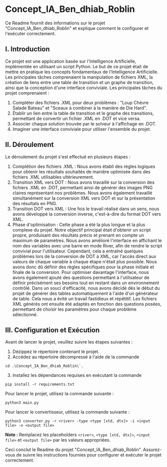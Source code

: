 # Concept_IA_Ben_dhiab_Roblin

Ce Readme fournit des informations sur le projet "Concept_IA_Ben_dhiab_Roblin" et explique comment le configurer et l'exécuter correctement.

## I. Introduction
Ce projet est une application basée sur l'Intelligence Artificielle, implémentée en utilisant un script Python. Le but de ce projet était de mettre en pratique les concepts fondamentaux de l'Intelligence Artificielle. Les principales tâches comprenaient la manipulation de fichiers XML, la création de liens entre une table de transition et un graphe de transition, ainsi que la conception d'une interface conviviale.
Les principales tâches du projet comprenaient :

1. Compléter des fichiers .XML pour deux problèmes : "Loup Chèvre Salade Bateau" et "Sceaux à combiner à la manière de Die Hard".
2. Établir un lien entre la table de transition et le graphe des transitions, permettant de convertir un fichier .XML en .DOT et vice versa.
3. Associer chaque solution trouvée par le solveur à l'affichage en .DOT.
4. Imaginer une interface conviviale pour utiliser l'ensemble du projet.

## II. Déroulement

Le déroulement du projet s'est effectué en plusieurs étapes :

1. Complétion des fichiers .XML : Nous avons établi des règles logiques pour obtenir les résultats souhaités de manière optimisée dans des fichiers .XML utilisables ultérieurement.
2. Transition XML vers DOT : Nous avons travaillé sur la conversion des fichiers .XML en .DOT, permettant ainsi de générer des images PNG claires représentant nos problèmes. Nous avons également travaillé simultanément sur la conversion XML vers DOT et sur la présentation des résultats en PNG.
3. Transition DOT vers XML : Une fois le travail réalisé dans un sens, nous avons développé la conversion inverse, c'est-à-dire du format DOT vers XML.
4. Phase d'optimisation : Cette phase a été la plus longue et la plus complexe du projet. Notre objectif principal était d'obtenir un script propre, produisant des résultats précis et prenant en compte un maximum de paramètres. Nous avons amélioré l'interface en affichant le nom des variables avec une barre en mode River, afin de rendre le script convivial pour l'utilisateur. Cependant, cela a entraîné quelques problèmes lors de la conversion de DOT à XML, car l'accès direct aux valeurs de chaque variable à chaque étape n'était plus possible. Nous avons donc dû définir des règles spécifiques pour la phase initiale et finale de la conversion. Pour optimiser davantage l'interface, nous avons également ajouté des questions permettant à l'utilisateur de définir précisément ses besoins tout en restant dans un environnement contrôlé. Dans un souci d'efficacité, nous avons décidé dès le début du projet de générer des tables automatiquement à l'aide d'un générateur de table. Cela nous a évité un travail fastidieux et répétitif. Les fichiers XML générés ont ensuite été adaptés en fonction des questions posées, permettant de choisir les paramètres pour chaque problème sélectionné.

## III. Configuration et Exécution

Avant de lancer le projet, veuillez suivre les étapes suivantes :

1. Dézippez le répertoire contenant le projet.
2. Accédez au répertoire décompressé à l'aide de la commande 
```
cd .\Concept_IA_Ben_dhiab_Roblin\`.
```
3. Installez les dépendances requises en exécutant la commande 
```
pip install -r requirements.txt
```

Pour lancer le projet, utilisez la commande suivante :

```
python3 main.py
```

Pour lancer le convertisseur, utilisez la commande suivante :

```
python3 converter.py -r <river> -type <type [xtd, dtx]> -i <input file> -o <output file>
```

**Note :** Remplacez les placeholders `<river>`, `<type [xtd, dtx]>`, `<input file>` et `<output file>` par les valeurs appropriées.

Ceci conclut le Readme du projet "Concept_IA_Ben_dhiab_Roblin". Assurez-vous de suivre les instructions fournies pour configurer et exécuter le projet correctement.
